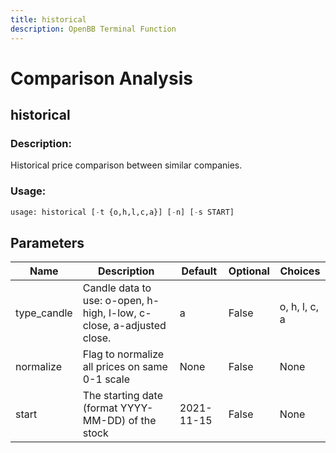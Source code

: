 ```yaml
---
title: historical
description: OpenBB Terminal Function
---
```


# Comparison Analysis

## historical

### Description: 

Historical price comparison between similar companies.

### Usage: 
```python
usage: historical [-t {o,h,l,c,a}] [-n] [-s START]
```

## Parameters

| Name | Description | Default | Optional | Choices |
| ---- | ----------- | ------- | -------- | ------- |
| type_candle | Candle data to use: o-open, h-high, l-low, c-close, a-adjusted close. | a | False | o, h, l, c, a |
| normalize | Flag to normalize all prices on same 0-1 scale | None | False | None |
| start | The starting date (format YYYY-MM-DD) of the stock | 2021-11-15 | False | None |


